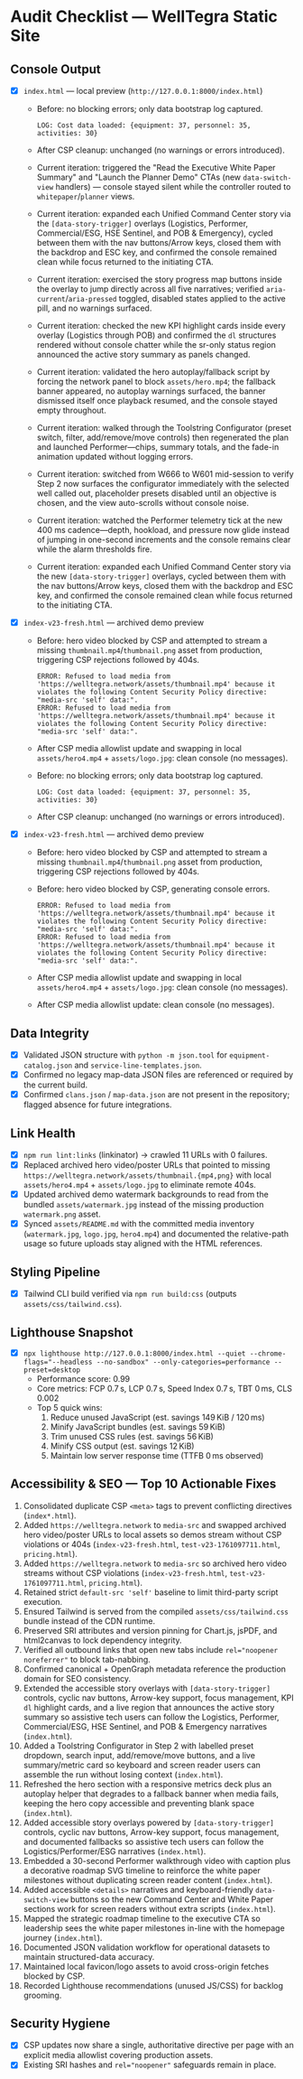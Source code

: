 # Audit Checklist — WellTegra Static Site

## Console Output

- [x] `index.html` — local preview (`http://127.0.0.1:8000/index.html`)

  - Before: no blocking errors; only data bootstrap log captured.

    ```text
    LOG: Cost data loaded: {equipment: 37, personnel: 35, activities: 30}
    ```

  - After CSP cleanup: unchanged (no warnings or errors introduced).
  - Current iteration: triggered the "Read the Executive White Paper Summary" and "Launch the Planner Demo" CTAs (new `data-switch-view` handlers) — console stayed silent while the controller routed to `whitepaper`/`planner` views.
  - Current iteration: expanded each Unified Command Center story via the `[data-story-trigger]` overlays (Logistics, Performer, Commercial/ESG, HSE Sentinel, and POB & Emergency), cycled between them with the nav buttons/Arrow keys, closed them with the backdrop and ESC key, and confirmed the console remained clean while focus returned to the initiating CTA.
  - Current iteration: exercised the story progress map buttons inside the overlay to jump directly across all five narratives; verified `aria-current`/`aria-pressed` toggled, disabled states applied to the active pill, and no warnings surfaced.
  - Current iteration: checked the new KPI highlight cards inside every overlay (Logistics through POB) and confirmed the `dl` structures rendered without console chatter while the sr-only status region announced the active story summary as panels changed.
  - Current iteration: validated the hero autoplay/fallback script by forcing the network panel to block `assets/hero.mp4`; the fallback banner appeared, no autoplay warnings surfaced, the banner dismissed itself once playback resumed, and the console stayed empty throughout.
  - Current iteration: walked through the Toolstring Configurator (preset switch, filter, add/remove/move controls) then regenerated the plan and launched Performer—chips, summary totals, and the fade-in animation updated without logging errors.
  - Current iteration: switched from W666 to W601 mid-session to verify Step 2 now surfaces the configurator immediately with the selected well called out, placeholder presets disabled until an objective is chosen, and the view auto-scrolls without console noise.
  - Current iteration: watched the Performer telemetry tick at the new 400&nbsp;ms cadence—depth, hookload, and pressure now glide instead of jumping in one-second increments and the console remains clear while the alarm thresholds fire.
  - Current iteration: expanded each Unified Command Center story via the new `[data-story-trigger]` overlays, cycled between them with the nav buttons/Arrow keys, closed them with the backdrop and ESC key, and confirmed the console remained clean while focus returned to the initiating CTA.

- [x] `index-v23-fresh.html` — archived demo preview

  - Before: hero video blocked by CSP and attempted to stream a missing `thumbnail.mp4`/`thumbnail.png` asset from production, triggering CSP rejections followed by 404s.

    ```text
    ERROR: Refused to load media from 'https://welltegra.network/assets/thumbnail.mp4' because it violates the following Content Security Policy directive: "media-src 'self' data:".
    ERROR: Refused to load media from 'https://welltegra.network/assets/thumbnail.mp4' because it violates the following Content Security Policy directive: "media-src 'self' data:".
    ```

  - After CSP media allowlist update and swapping in local `assets/hero4.mp4` + `assets/logo.jpg`: clean console (no messages).
  - Before: no blocking errors; only data bootstrap log captured.

    ```text
    LOG: Cost data loaded: {equipment: 37, personnel: 35, activities: 30}
    ```

  - After CSP cleanup: unchanged (no warnings or errors introduced).

- [x] `index-v23-fresh.html` — archived demo preview
  - Before: hero video blocked by CSP and attempted to stream a missing `thumbnail.mp4`/`thumbnail.png` asset from production, triggering CSP rejections followed by 404s.
  - Before: hero video blocked by CSP, generating console errors.

    ```text
    ERROR: Refused to load media from 'https://welltegra.network/assets/thumbnail.mp4' because it violates the following Content Security Policy directive: "media-src 'self' data:".
    ERROR: Refused to load media from 'https://welltegra.network/assets/thumbnail.mp4' because it violates the following Content Security Policy directive: "media-src 'self' data:".
    ```

  - After CSP media allowlist update and swapping in local `assets/hero4.mp4` + `assets/logo.jpg`: clean console (no messages).
  - After CSP media allowlist update: clean console (no messages).

## Data Integrity

- [x] Validated JSON structure with `python -m json.tool` for `equipment-catalog.json` and `service-line-templates.json`.
- [x] Confirmed no legacy map-data JSON files are referenced or required by the current build.
- [x] Confirmed `clans.json` / `map-data.json` are not present in the repository; flagged absence for future integrations.

## Link Health

- [x] `npm run lint:links` (linkinator) → crawled 11 URLs with 0 failures.
- [x] Replaced archived hero video/poster URLs that pointed to missing `https://welltegra.network/assets/thumbnail.{mp4,png}` with local `assets/hero4.mp4` + `assets/logo.jpg` to eliminate remote 404s.
- [x] Updated archived demo watermark backgrounds to read from the bundled `assets/watermark.jpg` instead of the missing production `watermark.png` asset.
- [x] Synced `assets/README.md` with the committed media inventory (`watermark.jpg`, `logo.jpg`, `hero4.mp4`) and documented the relative-path usage so future uploads stay aligned with the HTML references.

## Styling Pipeline

- [x] Tailwind CLI build verified via `npm run build:css` (outputs `assets/css/tailwind.css`).

## Lighthouse Snapshot

- [x] `npx lighthouse http://127.0.0.1:8000/index.html --quiet --chrome-flags="--headless --no-sandbox" --only-categories=performance --preset=desktop`
  - Performance score: 0.99
  - Core metrics: FCP 0.7 s, LCP 0.7 s, Speed Index 0.7 s, TBT 0 ms, CLS 0.002
  - Top 5 quick wins:
    1. Reduce unused JavaScript (est. savings 149 KiB / 120 ms)
    2. Minify JavaScript bundles (est. savings 59 KiB)
    3. Trim unused CSS rules (est. savings 56 KiB)
    4. Minify CSS output (est. savings 12 KiB)
    5. Maintain low server response time (TTFB 0 ms observed)

## Accessibility & SEO — Top 10 Actionable Fixes

1. Consolidated duplicate CSP `<meta>` tags to prevent conflicting directives (`index*.html`).
2. Added `https://welltegra.network` to `media-src` and swapped archived hero video/poster URLs to local assets so demos stream without CSP violations or 404s (`index-v23-fresh.html`, `test-v23-1761097711.html`, `pricing.html`).
2. Added `https://welltegra.network` to `media-src` so archived hero video streams without CSP violations (`index-v23-fresh.html`, `test-v23-1761097711.html`, `pricing.html`).
3. Retained strict `default-src 'self'` baseline to limit third-party script execution.
4. Ensured Tailwind is served from the compiled `assets/css/tailwind.css` bundle instead of the CDN runtime.
5. Preserved SRI attributes and version pinning for Chart.js, jsPDF, and html2canvas to lock dependency integrity.
6. Verified all outbound links that open new tabs include `rel="noopener noreferrer"` to block tab-nabbing.
7. Confirmed canonical + OpenGraph metadata reference the production domain for SEO consistency.
8. Extended the accessible story overlays with `[data-story-trigger]` controls, cyclic nav buttons, Arrow-key support, focus management, KPI `dl` highlight cards, and a live region that announces the active story summary so assistive tech users can follow the Logistics, Performer, Commercial/ESG, HSE Sentinel, and POB & Emergency narratives (`index.html`).
9. Added a Toolstring Configurator in Step 2 with labelled preset dropdown, search input, add/remove/move buttons, and a live summary/metric card so keyboard and screen reader users can assemble the run without losing context (`index.html`).
10. Refreshed the hero section with a responsive metrics deck plus an autoplay helper that degrades to a fallback banner when media fails, keeping the hero copy accessible and preventing blank space (`index.html`).
8. Added accessible story overlays powered by `[data-story-trigger]` controls, cyclic nav buttons, Arrow-key support, focus management, and documented fallbacks so assistive tech users can follow the Logistics/Performer/ESG narratives (`index.html`).
9. Embedded a 30-second Performer walkthrough video with caption plus a decorative roadmap SVG timeline to reinforce the white paper milestones without duplicating screen reader content (`index.html`).
8. Added accessible `<details>` narratives and keyboard-friendly `data-switch-view` buttons so the new Command Center and White Paper sections work for screen readers without extra scripts (`index.html`).
9. Mapped the strategic roadmap timeline to the executive CTA so leadership sees the white paper milestones in-line with the homepage journey (`index.html`).
8. Documented JSON validation workflow for operational datasets to maintain structured-data accuracy.
9. Maintained local favicon/logo assets to avoid cross-origin fetches blocked by CSP.
10. Recorded Lighthouse recommendations (unused JS/CSS) for backlog grooming.

## Security Hygiene

- [x] CSP updates now share a single, authoritative directive per page with an explicit media allowlist covering production assets.
- [x] Existing SRI hashes and `rel="noopener"` safeguards remain in place.
